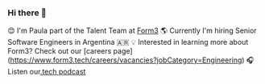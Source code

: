 ### Hi there 👋

😊 I'm Paula part of the Talent Team at [Form3](https://www.form3.tech/)
🌎 Currently I'm hiring Senior Software Engineers in Argentina 🇦🇷
💡 Interested in learning more about Form3? Check out our [careers page] (https://www.form3.tech/careers/vacancies?jobCategory=Engineering)
🎧 Listen our[.tech podcast](https://techpodcast.form3.tech/)
